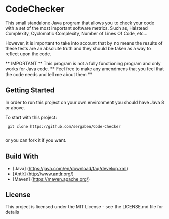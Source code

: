 # CodeChecker

This small standalone Java program that allows you to check your code with a set of the most important software metrics. Such as, Halstead Complexity,
Cyclomatic Complexity, Number of Lines Of Code, etc...

However, it is important to take into account that by no means the results of these tests are an absolute truth and they should be taken
as a way to reflect upon the code.

** IMPORTANT ** This program is not a fully functioning program and only works for Java code. ** Feel free to make any amendmens that 
you feel that the code needs and tell me about them **

## Getting Started

In order to run this project on your own environment you should have Java 8 or above.

To start with this project:

```
 git clone https://github.com/sergaben/Code-Checker
 
```
or you can fork it if you want.

## Build With

- [Java] (https://java.com/en/download/faq/develop.xml)
- [Antlr] (http://www.antlr.org/)
- [Maven] (https://maven.apache.org/)

## License

This project is licensed under the MIT License - see the LICENSE.md file for details
